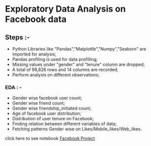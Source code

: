 # Exploratory Data Analysis on Facebook data

## Steps  :-

- Python Libraries like "Pandas","Matplotlib","Numpy","Seaborn" are imported for analysis;
- Pandas profiling is used for data profilling;
- Missing values under "gender" and "tenure" column are dropped;
- A total of 98,826 rows and 14 columns are recorded;
- Perform analysis on different observations;

### EDA : - 

- Gender wise facebook user count;
- Gender wise friend count;
- Gender wise friendship_initiated count;
- Age of facebook user distribution;
- Distribution of user tenure on Facebook;
- Finding relation between different variables of data;
- Fetching patterns Gender wise on Likes/Mobile_likes/Web_likes.

click here to see notebook [Facebook Project](https://github.com/tousef097/EDA-Facebook-data/blob/main/Facebook%20Project.ipynb "Facebook Project")
